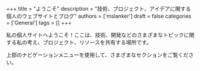 +++
title = "ようこそ"
description = "技術、プロジェクト、アイデアに関する個人のウェブサイトとブログ"
authors = ['mslanker']
draft = false
categories = ['General']
tags = []
+++


私の個人サイトへようこそ！ここは、技術、開発などのさまざまなトピックに関する私の考え、プロジェクト、リソースを共有する場所です。

上部のナビゲーションメニューを使用して、さまざまなセクションをご覧ください。
